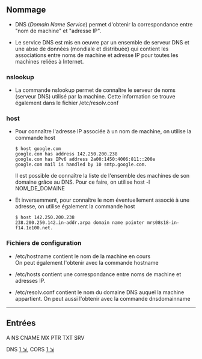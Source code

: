 
## Nommage

* DNS (*Domain Name Service*) permet d'obtenir la correspondance entre "nom de machine" et "adresse IP".

* Le service DNS est mis en oeuvre par un ensemble de serveur DNS et une abse de données (mondiale et distribuée) qui contient les associations entre noms de machine et adresse IP pour toutes les machines reliées à Internet.

### nslookup

* La commande nslookup permet de connaître le serveur de noms (serveur DNS) utilisé par la machine. Cette information se trouve également dans le fichier /etc/resolv.conf

### host

* Pour connaître l'adresse IP associée à un nom de machine, on utilise la commande host

    ```
    $ host google.com
    google.com has address 142.250.200.238
    google.com has IPv6 address 2a00:1450:4006:811::200e
    google.com mail is handled by 10 smtp.google.com.
    ```

    Il est possible de connaître la liste de l'ensemble des machines de son domaine grâce au DNS. Pour ce faire, on utilise host -l NOM_DE_DOMAINE

* Et inversemment, pour connaître le nom éventuellement associé à une adresse, on utilise également la commande host

    ```
    $ host 142.250.200.238
    238.200.250.142.in-addr.arpa domain name pointer mrs08s18-in-f14.1e100.net.
    ```

### Fichiers de configuration

* /etc/hostname contient le nom de la machine en cours  
  On peut également l'obtenir avec la commande hostname

* /etc/hosts contient une correspondance entre noms de machine et adresses IP.

* /etc/resolv.conf contient le nom du domaine DNS auquel la machine appartient.
  On peut aussi l'obtenir avec la commande dnsdomainname

---

## Entrées

A
NS
CNAME
MX
PTR
TXT
SRV


  DNS [1 &#x21F2;](https://medium.freecodecamp.org/why-cant-a-domain-s-root-be-a-cname-8cbab38e5f5c), CORS [1 &#x21F2;](https://medium.com/@baphemot/understanding-cors-18ad6b478e2b)
